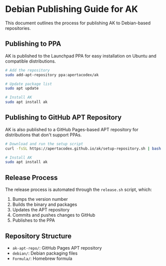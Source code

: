 # Debian Publishing Guide for AK

This document outlines the process for publishing AK to Debian-based repositories.

## Publishing to PPA

AK is published to the Launchpad PPA for easy installation on Ubuntu and compatible distributions.

```bash
# Add the repository
sudo add-apt-repository ppa:apertacodex/ak

# Update package list
sudo apt update

# Install AK
sudo apt install ak
```

## Publishing to GitHub APT Repository

AK is also published to a GitHub Pages-based APT repository for distributions that don't support PPAs.

```bash
# Download and run the setup script
curl -fsSL https://apertacodex.github.io/ak/setup-repository.sh | bash

# Install AK
sudo apt install ak
```

## Release Process

The release process is automated through the `release.sh` script, which:

1. Bumps the version number
2. Builds the binary and packages
3. Updates the APT repository
4. Commits and pushes changes to GitHub
5. Publishes to the PPA

## Repository Structure

- `ak-apt-repo/`: GitHub Pages APT repository
- `debian/`: Debian packaging files
- `Formula/`: Homebrew formula